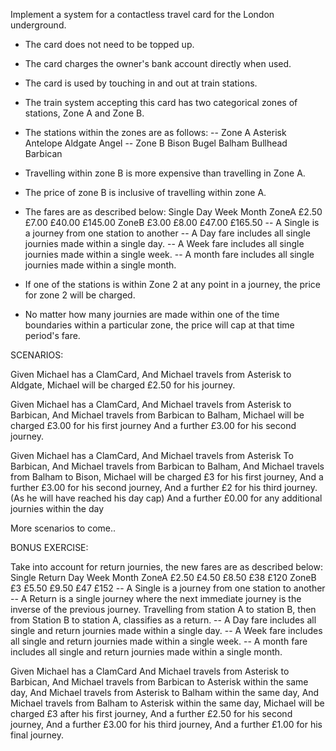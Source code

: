 Implement a system for a contactless travel card for the London underground.

* The card does not need to be topped up.
* The card charges the owner's bank account directly when used.
* The card is used by touching in and out at train stations.
* The train system accepting this card has two categorical zones of stations, Zone A and Zone B.
* The stations within the zones are as follows:
        -- Zone A
          Asterisk
          Antelope
          Aldgate
          Angel
        -- Zone B
          Bison
          Bugel
          Balham
          Bullhead
          Barbican

* Travelling within zone B is more expensive than travelling in Zone A.
* The price of zone B is inclusive of travelling within zone A.
* The fares are as described below:
                        Single  Day     Week    Month
                ZoneA   £2.50   £7.00   £40.00  £145.00
                ZoneB   £3.00   £8.00   £47.00  £165.50
        -- A Single is a journey from one station to another
        -- A Day fare includes all single journies made within a single day.
        -- A Week fare includes all single journies made within a single week.
        -- A month fare includes all single journies made within a single month.

* If one of the stations is within Zone 2 at any point in a journey, the price for zone 2 will be charged.
* No matter how many journies are made within one of the time boundaries within a particular zone, the price will cap at that time period's fare.

SCENARIOS:

Given Michael has a ClamCard,
And Michael travels from Asterisk to Aldgate,
Michael will be charged £2.50 for his journey.

Given Michael has a ClamCard,
And Michael travels from Asterisk to Barbican,
And Michael travels from Barbican to Balham,
Michael will be charged £3.00 for his first journey
And a further £3.00 for his second journey.

Given Michael has a ClamCard,
And Michael travels from Asterisk To Barbican,
And Michael travels from Barbican to Balham,
And Michael travels from Balham to Bison,
Michael will be charged £3 for his first journey,
And a further £3.00 for his second journey,
And a further £2 for his third journey. (As he will have reached his day cap)
And a further £0.00 for any additional journies within the day

More scenarios to come..

BONUS EXERCISE:

Take into account for return journies, the new fares are as described below:
                        Single  Return  Day     Week    Month
                ZoneA   £2.50   £4.50   £8.50   £38     £120
                ZoneB   £3      £5.50   £9.50   £47     £152
        -- A Single is a journey from one station to another
        -- A Return is a single journey where the next immediate journey is the inverse of the previous journey.
           Travelling from station A to station B, then from Station B to station A, classifies as a return.
        -- A Day fare includes all single and return journies made within a single day.
        -- A Week fare includes all single and return journies made within a single week.
        -- A month fare includes all single and return journies made within a single month.


Given Michael has a ClamCard
And Michael travels from Asterisk to Barbican,
And Michael travels from Barbican to Asterisk within the same day,
And Michael travels from Asterisk to Balham within the same day,
And Michael travels from Balham to Asterisk within the same day,
Michael will be charged £3 after his first journey,
And a further £2.50 for his second journey,
And a further £3.00 for his third journey,
And a further £1.00 for his final journey.
